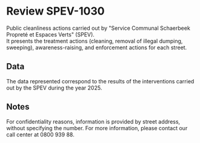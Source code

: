 # Review SPEV-1030
Public cleanliness actions carried out by "Service Communal Schaerbeek Propreté et Espaces Verts" (SPEV).  
It presents the treatment actions (cleaning, removal of illegal dumping, sweeping), awareness-raising, and enforcement actions for each street.

## Data
The data represented correspond to the results of the interventions carried out by the SPEV during the year 2025.

## Notes
For confidentiality reasons, information is provided by street address, without specifying the number.
For more information, please contact our call center at 0800 939 88.
